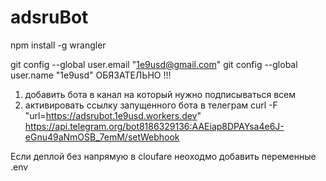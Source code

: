# adsruBot
npm install -g wrangler

  git config --global user.email "1e9usd@gmail.com"
  git config --global user.name "1e9usd"
ОБЯЗАТЕЛЬНО !!!
1) добавить бота в канал на который нужно подписываться всем
2) активировать ссылку запущенного бота в телеграм
  curl -F "url=https://adsrubot.1e9usd.workers.dev" https://api.telegram.org/bot8186329136:AAEiap8DPAYsa4e6J-eGnu49aNmOSB_7emM/setWebhook

Если деплой без напрямую в cloufare неоходмо добавить переменные .env
